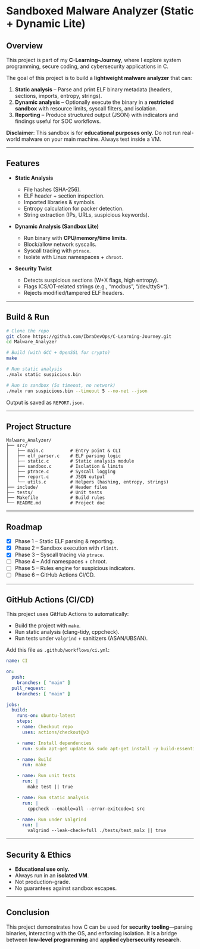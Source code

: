 

#  Sandboxed Malware Analyzer (Static + Dynamic Lite)

## Overview

This project is part of my **C-Learning-Journey**, where I explore system programming, secure coding, and cybersecurity applications in C.

The goal of this project is to build a **lightweight malware analyzer** that can:

1. **Static analysis** – Parse and print ELF binary metadata (headers, sections, imports, entropy, strings).
2. **Dynamic analysis** – Optionally execute the binary in a **restricted sandbox** with resource limits, syscall filters, and isolation.
3. **Reporting** – Produce structured output (JSON) with indicators and findings useful for SOC workflows.

 **Disclaimer**: This sandbox is for **educational purposes only**. Do not run real-world malware on your main machine. Always test inside a VM.

---

##  Features

* **Static Analysis**

  * File hashes (SHA-256).
  * ELF header + section inspection.
  * Imported libraries & symbols.
  * Entropy calculation for packer detection.
  * String extraction (IPs, URLs, suspicious keywords).

* **Dynamic Analysis (Sandbox Lite)**

  * Run binary with **CPU/memory/time limits**.
  * Block/allow network syscalls.
  * Syscall tracing with `ptrace`.
  * Isolate with Linux namespaces + `chroot`.

* **Security Twist**

  * Detects suspicious sections (W+X flags, high entropy).
  * Flags ICS/OT-related strings (e.g., “modbus”, “/dev/ttyS*”).
  * Rejects modified/tampered ELF headers.

---

##  Build & Run

```bash
# Clone the repo
git clone https://github.com/IbraDevOps/C-Learning-Journey.git
cd Malware_Analyzer

# Build (with GCC + OpenSSL for crypto)
make

# Run static analysis
./malx static suspicious.bin

# Run in sandbox (5s timeout, no network)
./malx run suspicious.bin --timeout 5 --no-net --json
```

Output is saved as `REPORT.json`.

---

##  Project Structure

```
Malware_Analyzer/
├── src/
│   ├── main.c          # Entry point & CLI
│   ├── elf_parser.c    # ELF parsing logic
│   ├── static.c        # Static analysis module
│   ├── sandbox.c       # Isolation & limits
│   ├── ptrace.c        # Syscall logging
│   ├── report.c        # JSON output
│   └── utils.c         # Helpers (hashing, entropy, strings)
├── include/            # Header files
├── tests/              # Unit tests
├── Makefile            # Build rules
└── README.md           # Project doc
```

---

##  Roadmap

* [x] Phase 1 – Static ELF parsing & reporting.
* [x] Phase 2 – Sandbox execution with `rlimit`.
* [x] Phase 3 – Syscall tracing via `ptrace`.
* [ ] Phase 4 – Add namespaces + chroot.
* [ ] Phase 5 – Rules engine for suspicious indicators.
* [ ] Phase 6 – GitHub Actions CI/CD.

---

##  GitHub Actions (CI/CD)

This project uses GitHub Actions to automatically:

* Build the project with `make`.
* Run static analysis (clang-tidy, cppcheck).
* Run tests under `valgrind` + sanitizers (ASAN/UBSAN).

Add this file as `.github/workflows/ci.yml`:

```yaml
name: CI

on:
  push:
    branches: [ "main" ]
  pull_request:
    branches: [ "main" ]

jobs:
  build:
    runs-on: ubuntu-latest
    steps:
    - name: Checkout repo
      uses: actions/checkout@v3

    - name: Install dependencies
      run: sudo apt-get update && sudo apt-get install -y build-essential valgrind cppcheck clang

    - name: Build
      run: make

    - name: Run unit tests
      run: |
        make test || true

    - name: Run static analysis
      run: |
        cppcheck --enable=all --error-exitcode=1 src

    - name: Run under Valgrind
      run: |
        valgrind --leak-check=full ./tests/test_malx || true
```

---

##  Security & Ethics

* **Educational use only.**
* Always run in an **isolated VM**.
* Not production-grade.
* No guarantees against sandbox escapes.

---

##  Conclusion

This project demonstrates how C can be used for **security tooling**—parsing binaries, interacting with the OS, and enforcing isolation. It is a bridge between **low-level programming** and **applied cybersecurity research**.


